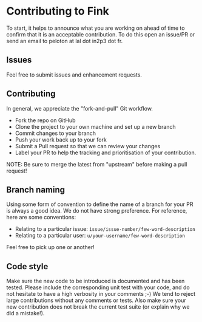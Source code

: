 # Contributing to Fink


To start, it helps to announce what you are working on ahead of time to
confirm that it is an acceptable contribution. To do this open an issue/PR or send
an email to peloton at lal dot in2p3 dot fr.

## Issues

Feel free to submit issues and enhancement requests.

## Contributing

In general, we appreciate the "fork-and-pull" Git workflow.

* Fork the repo on GitHub
* Clone the project to your own machine and set up a new branch
* Commit changes to your branch
* Push your work back up to your fork
* Submit a Pull request so that we can review your changes
* Label your PR to help the tracking and prioritisation of your contribution.

NOTE: Be sure to merge the latest from "upstream" before making a pull request!

## Branch naming

Using some form of convention to define the name of a branch for your PR is always a good idea. We do not have strong preference. For reference, here are some conventions:

- Relating to a particular issue: `issue/issue-number/few-word-description`
- Relating to a particular user: `u/your-username/few-word-description`

Feel free to pick up one or another!

## Code style

Make sure the new code to be introduced is documented and has been tested.
Please include the corresponding unit test with your code, and do not hesitate
to have a high verbosity in your comments ;-)
We tend to reject large contributions without any comments or tests.
Also make sure your new contribution does not break the current test suite
(or explain why we did a mistake!).
